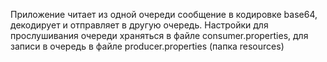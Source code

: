 Приложение читает из одной очереди сообщение в кодировке base64, декодирует и отправляет в другую очередь.
Настройки для прослушивания очереди храняться в файле consumer.properties, для записи в очередь в файле producer.properties (папка resources)
